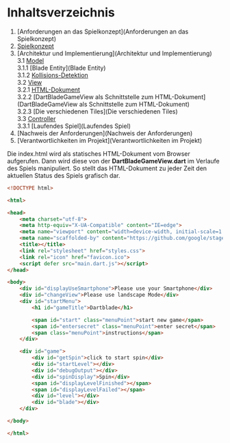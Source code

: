 # Inhaltsverzeichnis

1. [Anforderungen an das Spielkonzept](Anforderungen an das Spielkonzept)
2. [Spielkonzept](Spielkonzept)
3. [Architektur und Implementierung](Architektur und Implementierung)  
   3.1 [Model](Model)  
   3.1.1 [Blade Entity](Blade Entity)  
   3.1.2 [Kollisions-Detektion](Kollisions-Detektion)  
   3.2 [View](View)  
   3.2.1 [HTML-Dokument](HTML-Dokument)  
   3.2.2 [DartBladeGameView als Schnittstelle zum HTML-Dokument](DartBladeGameView als Schnittstelle zum HTML-Dokument)  
   3.2.3 [Die verschiedenen Tiles](Die verschiedenen Tiles)  
   3.3 [Controller](Controller)  
   3.3.1 [Laufendes Spiel](Laufendes Spiel)  
4. [Nachweis der Anforderungen](Nachweis der Anforderungen)
5. [Verantwortlichkeiten im Projekt](Verantwortlichkeiten im Projekt)  

Die index.html wird als statisches HTML-Dokument vom Browser aufgerufen. Dann wird diese von der **DartBladeGameView.dart** im Verlaufe des Spiels manipuliert. So stellt das HTML-Dokument zu jeder Zeit den aktuellen Status des Spiels grafisch dar.  

```html
<!DOCTYPE html>

<html>

<head>
    <meta charset="utf-8">
    <meta http-equiv="X-UA-Compatible" content="IE=edge">
    <meta name="viewport" content="width=device-width, initial-scale=1.0, maximum-scale=1.0, user-scalable=no">
    <meta name="scaffolded-by" content="https://github.com/google/stagehand">
    <title></title>
    <link rel="stylesheet" href="styles.css">
    <link rel="icon" href="favicon.ico">
    <script defer src="main.dart.js"></script>
</head>

<body>
    <div id="displayUseSmartphone">Please use your Smartphone</div>
    <div id="changeView">Please use landscape Mode</div>
    <div id="startMenu">
        <h1 id="gameTitle">Dartblade</h1>

        <span id="start" class="menuPoint">start new game</span>
        <span id="entersecret" class="menuPoint">enter secret</span>
        <span class="menuPoint">instructions</span>
    </div>

    <div id="game">
        <div id="getSpin">click to start spin</div>
        <div id="startLevel"></div>
        <div id="debugOutput"></div>
        <div id="spinDisplay">Spin</div>
        <span id="displayLevelFinished"></span>
        <span id="displayLevelFailed"></span>
        <div id="level"></div>
        <div id="blade"></div>
    </div>

</body>

</html>
```